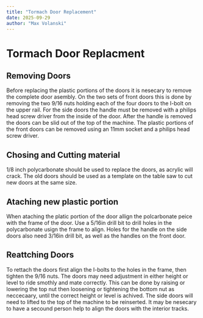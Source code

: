 ```yaml
---
title: "Tormach Door Replacement"
date: 2025-09-29
author: "Max Volanski"
---
```


# Tormach Door Replacment

## Removing Doors
Before replacing the plastic portions of the doors it is nesecary to remove the complete door asembly. On the two sets of front doors this is done by removing the two 9/16 nuts holding each of the four doors to the I-bolt on the upper rail. For the side doors the handle must be removed with a philips head screw driver from the inside of the door. After the handle is removed the doors can be slid out of the top of the machine. The plastic portions of the front doors can be removed using an 11mm socket and a philips head screw driver.

## Chosing and Cutting material
1/8 inch polycarbonate should be used to replace the doors, as acrylic will crack. The old doors should be used as a template on the table saw to cut new doors at the same size.

## Ataching new plastic portion
When ataching the platic portion of the door allign the polcarbonate peice with the frame of the door. Use a 5/16in drill bit to drill holes in the polycarbonate usign the frame to align. Holes for the handle on the side doors also need 3/16in drill bit, as well as the handles on the front door.

## Reattching Doors
To rettach the doors first align the I-bolts to the holes in the frame, then tighten the 9/16 nuts. The doors may need adjustment in either height or level to ride smothly and mate correctly. This can be done by raising or lowering the top nut then loosening or tightening the bottom nut as neccecaary, until the correct height or level is achived. The side doors will need to lifted to the top of the machine to be reinserted. It may be nesecary to have a secound person help to align the doors with the interior tracks.